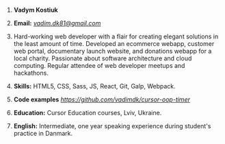 


1. **Vadym Kostiuk**
2. **Email:** *vadim.dk81@gmail.com*
3. Hard-working web developer with a flair for creating elegant solutions in the least amount of time. Developed an ecommerce webapp, customer web portal, documentary launch website, and donations webapp for a local charity. Passionate about software architecture and cloud computing. Regular attendee of web developer meetups and hackathons.

4. **Skills:** HTML5, CSS, Sass, JS, React, Git, Galp, Webpack.
5. **Code examples** *https://github.com/vadimdk/cursor-oop-timer*
6. **Education:** Cursor Education courses, Lviv, Ukraine.
7. **English:**  Intermediate, one year speaking  experience during student's practice in Danmark.
 


